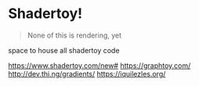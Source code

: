 # Shadertoy!

> None of this is rendering, yet

space to house all shadertoy code

https://www.shadertoy.com/new#
https://graphtoy.com/
http://dev.thi.ng/gradients/
https://iquilezles.org/
